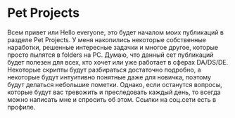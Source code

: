 # Pet Projects
Всем привет или Hello everyone, это будет началом моих публикаций в разделе Pet Projects. У меня накопились некоторые собственные наработки, решенные интересные задачки и многое другое, которые просто пылятся в folders на PC. Думаю, что данный сет публикаций будет полезен для всех, кто хочет или уже работает в сферах DA/DS/DE. Некоторые скрипты будут разбираться достаточно подробно, а некоторые будут интуитивно понятные даже для новичка, поэтому будут делаться небольшие пометки. Однако, если останутся вопросы, которые будут вас тревожить и преследовать каждый день, то всегда можно написать мне и спросить об этом. Ссылки на соц.сети есть в профиле.